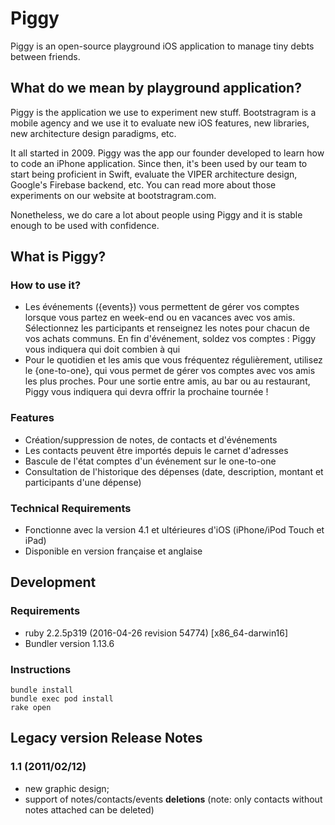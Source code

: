 # Piggy

Piggy is an open-source playground iOS application to manage tiny debts between friends.


## What do we mean by playground application?

Piggy is the application we use to experiment new stuff. Bootstragram is a
mobile agency and we use it to evaluate new iOS features, new libraries, new
architecture design paradigms, etc.

It all started in 2009. Piggy was the app our founder developed to learn how
to code an iPhone application. Since then, it's been used by our team to start
being proficient in Swift, evaluate the VIPER architecture design, Google's
Firebase backend, etc. You can read more about those experiments on our website
at bootstragram.com.

Nonetheless, we do care a lot about people using Piggy and it is stable enough
to be used with confidence.

## What is Piggy?

### How to use it?

- Les événements ({events}) vous permettent de gérer vos comptes lorsque vous partez en week-end ou en vacances avec vos amis. Sélectionnez les participants et renseignez les notes pour chacun de vos achats communs. En fin d'événement, soldez vos comptes : Piggy vous indiquera qui doit combien à qui 
- Pour le quotidien et les amis que vous fréquentez régulièrement, utilisez le {one-to-one}, qui vous permet de gérer vos comptes avec vos amis les plus proches. Pour une sortie entre amis, au bar ou au restaurant, Piggy vous indiquera qui devra offrir la prochaine tournée !

### Features

- Création/suppression de notes, de contacts et d'événements
- Les contacts peuvent être importés depuis le carnet d'adresses
- Bascule de l'état comptes d'un événement sur le one-to-one
- Consultation de l'historique des dépenses (date, description, montant et participants d'une dépense)

### Technical Requirements

- Fonctionne avec la version 4.1 et ultérieures d'iOS (iPhone/iPod Touch et iPad)
- Disponible en version française et anglaise

## Development

### Requirements

* ruby 2.2.5p319 (2016-04-26 revision 54774) [x86_64-darwin16]
* Bundler version 1.13.6

### Instructions

    bundle install
    bundle exec pod install
    rake open

## Legacy version Release Notes

### 1.1 (2011/02/12)

* new graphic design;
* support of notes/contacts/events **deletions** (note: only contacts without notes attached can be deleted)
